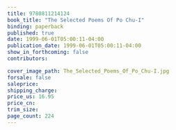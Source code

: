 ```yaml
---
title: 9780811214124
book_title: "The Selected Poems Of Po Chu-I"
binding: paperback
published: true
date: 1999-06-01T05:00:11-04:00
publication_date: 1999-06-01T05:00:11-04:00
show_in_forthcoming: false
contributors:

cover_image_path: The_Selected_Poems_Of_Po_Chu-I.jpg
forsale: false
saleprice:
shipping_charge:
price_us: 16.95
price_cn:
trim_size:
page_count: 224
---
```


